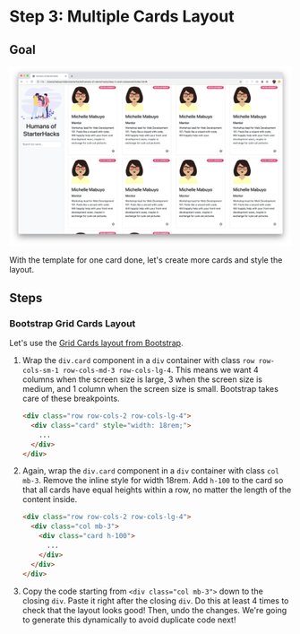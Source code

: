 # Step 3: Multiple Cards Layout

## Goal

![Step 3 Screenshot](step-3-screenshot.png)

With the template for one card done, let's create more cards and style the layout.

## Steps

### Bootstrap Grid Cards Layout

Let's use the [Grid Cards layout from Bootstrap](https://getbootstrap.com/docs/4.4/components/card/#grid-cards).

1. Wrap the `div.card` component in a `div` container with class `row row-cols-sm-1 row-cols-md-3 row-cols-lg-4`. This means we want 4 columns when the screen size is large, 3 when the screen size is medium, and 1 column when the screen size is small. Bootstrap takes care of these breakpoints.

   ```html
   <div class="row row-cols-2 row-cols-lg-4">
     <div class="card" style="width: 18rem;">
       ...
     </div>
   </div>
   ```

1. Again, wrap the `div.card` component in a `div` container with class `col mb-3`. Remove the inline style for width 18rem. Add `h-100` to the card so that all cards have equal heights within a row, no matter the length of the content inside.

   ```html
   <div class="row row-cols-2 row-cols-lg-4">
     <div class="col mb-3">
       <div class="card h-100">
         ...
       </div>
     </div>
   </div>
   ```

1. Copy the code starting from `<div class="col mb-3">` down to the closing `div`. Paste it right after the closing `div`. Do this at least 4 times to check that the layout looks good! Then, undo the changes. We're going to generate this dynamically to avoid duplicate code next!
